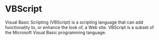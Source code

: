 # VBScript

Visual Basic Scripting (VBScript) is a scripting language
that can add functionality to, or enhance the look of, a Web site. VBScript is a
subset of the Microsoft Visual Basic programming language.